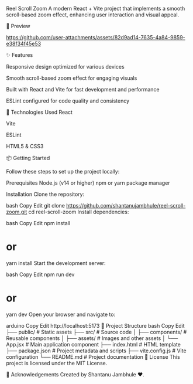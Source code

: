 Reel Scroll Zoom
A modern React + Vite project that implements a smooth scroll-based zoom effect, enhancing user interaction and visual appeal.


📸 Preview

https://github.com/user-attachments/assets/82d9ad14-7635-4a84-9859-e38f34f45e53


✨ Features

Responsive design optimized for various devices

Smooth scroll-based zoom effect for engaging visuals

Built with React and Vite for fast development and performance

ESLint configured for code quality and consistency

🧰 Technologies Used
React

Vite

ESLint

HTML5 & CSS3

📦 Getting Started

Follow these steps to set up the project locally:

Prerequisites
Node.js (v14 or higher)
npm or yarn package manager

Installation
Clone the repository:

bash
Copy
Edit
git clone https://github.com/shantanujambhule/reel-scroll-zoom.git
cd reel-scroll-zoom
Install dependencies:

bash
Copy
Edit
npm install
# or
yarn install
Start the development server:

bash
Copy
Edit
npm run dev
# or
yarn dev
Open your browser and navigate to:

arduino
Copy
Edit
http://localhost:5173
🧪 Project Structure
bash
Copy
Edit
├── public/             # Static assets
├── src/                # Source code
│   ├── components/     # Reusable components
│   ├── assets/         # Images and other assets
│   └── App.jsx         # Main application component
├── index.html          # HTML template
├── package.json        # Project metadata and scripts
├── vite.config.js      # Vite configuration
└── README.md           # Project documentation
📄 License
This project is licensed under the MIT License.

🙌 Acknowledgements
Created by Shantanu Jambhule ❤️.
